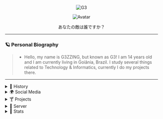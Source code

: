 <p align="center"> <img src="https://komarev.com/ghpvc/?username=G3ZZING&color=000000" alt="G3" /> </p>

<p align="center">
  <a>
<img src="https://camo.githubusercontent.com/94d952032e762e6ee23a4d26e4ec3d68a9ffff9bd32300dfb2d6030eda8585a6/68747470733a2f2f63646e2e646973636f72646170702e636f6d2f6174746163686d656e74732f3739343634363539363238343434383738392f3831343537323738363739383239373134382f756e6b6e6f776e2e706e67" alt="Avatar" style="border-radius: 50%%;">
  </a><br>
</p>
<p align="center">あなたの敵は誰ですか？
</p>


---

### 🪐 Personal Biography

> - Hello, my name is G3ZZING, but known as G3!  I am 14 years old and I am currently living in Goiânia, Brazil. I study several things related to Technology & Informatics, currently I do my projects there.

---
 
 <details>
  <summary> 🍵 History </summary>
  
      - 📚 I am a student in Programming and music, (not to mention my own school)
      - 🌳 I'm 14 years old.
      - 🧪 I always try to know more!
      - 📁 I accept new friendships.
      - 👨🏻‍💻 Look at some of my projects!

     
     "Never show your wounds to anyone you don't trust. Blood attracts sharks." 💭
 
</details>

<details>
  <summary> 🌍 Social Media </summary>

[![Twitter Badge](https://img.shields.io/badge/-@none-03f8fc?style=flat-square&labelColor=03f8fc&logo=twitter&logoColor=white&link=https://twitter.com/?)](https://twitter.com/?) [![Gmail Badge](https://img.shields.io/badge/-g3zzinofc@gmail.com-ffffff?style=flat-square&logo=Gmail&logoColor=black&link=mailto:4lxxxxcyber@gmail.com)](mailto:g3zzinofc@gmail.com) [![Youtube Badge](https://img.shields.io/badge/-G3ZZING-fc0303?style=flat-square&labelColor=fc0303&logo=youtube&logoColor=white&link=https://www.youtube.com/channel/UCb3Sx6av9Vf4tjeEgmpiKOg)](https://www.youtube.com/channel/UCb3Sx6av9Vf4tjeEgmpiKOg)

> 💬 | Of course, it is not mandatory to follow me. Call me on Discord! Let's talk!

```📋 > G3ZZING#0001```

[![Spotify](https://now-playing-codestackr.vercel.app/api/spotify-playing)](https://open.spotify.com/user/G3ZZING)

</details>

<details>
  <summary> 🍸 Projects </summary>

| Projetos | Tags |
| --- | --- |
| [**Almighty Death**](https://github.com//?) | <img src="https://upload.wikimedia.org/wikipedia/commons/thumb/1/1f/Tools.svg/1200px-Tools.svg.png" height="30px" width="30px"/>|

</details>

<details>
  <summary> 🔬 Server </summary>
  
  <p align="center"> <img src=https://cdn.discordapp.com/icons/693888384262995980/a_d55e32c006e04bc97f2ba84b2e8b506f.gif?size=2048" height="200px" width="200px"/>
  
━━━━━━━━━━━━━━━━━━━━━━━━━━━━━━━━━━━━━━━━━━━━━━━━━━━━━━━━━━━

<p align="center">
<a href="https://discord.gg/bdf" target="blank"><img align="center" src="https://img.shields.io/badge/-ENTRE PRA BDF-09ff00?style=for-the-badge&labelColor=7CB342" alt="CB"></a>
</p>
  
</details>

<details>
  <summary> 🧪 Stats </summary>
  </p>
<p align="center"> My GitHub status information.
</p>
 
<a href="https://github.com/G3ZZING"><img src="https://github-readme-stats.vercel.app/api?username=G3ZZING&show_icons=true&theme=highcontrast"> <img src="https://github-readme-stats.vercel.app/api/top-langs/?username=G3ZZING&layout=compact&show_icons=true&theme=highcontrast">
</details>


